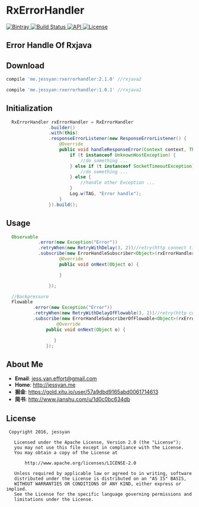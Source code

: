 # RxErrorHandler
[ ![Bintray](https://img.shields.io/badge/bintray-v2.1.0-brightgreen.svg) ](https://bintray.com/jessyancoding/maven/rxerrorhandler/2.1.0/link)
[ ![Build Status](https://travis-ci.org/JessYanCoding/RxErrorHandler.svg?branch=2.x) ](https://travis-ci.org/JessYanCoding/RxErrorHandler)
[ ![API](https://img.shields.io/badge/API-15%2B-blue.svg?style=flat-square) ](https://developer.android.com/about/versions/android-4.0.3.html)
[ ![License](http://img.shields.io/badge/License-Apache%202.0-blue.svg?style=flat-square) ](http://www.apache.org/licenses/LICENSE-2.0)

## Error Handle Of Rxjava

## Download

``` gradle
compile 'me.jessyan:rxerrorhandler:2.1.0' //rxjava2

compile 'me.jessyan:rxerrorhandler:1.0.1' //rxjava1
```

## Initialization

``` java
  RxErrorHandler rxErrorHandler = RxErrorHandler 
                .builder()
                .with(this)
                .responseErrorListener(new ResponseErrorListener() {
                    @Override
                    public void handleResponseError(Context context, Throwable t) {
                        if (t instanceof UnknownHostException) {
                            //do something ...
                        } else if (t instanceof SocketTimeoutException) {
                            //do something ...
                        } else {
                            //handle other Exception ...
                        }
                        Log.w(TAG, "Error handle");
                    }
                }).build();
```

## Usage

``` java
  Observable
            .error(new Exception("Error"))
            .retryWhen(new RetryWithDelay(3, 2))//retry(http connect timeout) 
            .subscribe(new ErrorHandleSubscriber<Object>(rxErrorHandler) {
                    @Override
                    public void onNext(Object o) {

                    }

                });

  //Backpressure
  Flowable
          .error(new Exception("Error"))
          .retryWhen(new RetryWithDelayOfFlowable(3, 2))//retry(http connect timeout)
          .subscribe(new ErrorHandleSubscriberOfFlowable<Object>(rxErrorHandler) {
                   @Override
               public void onNext(Object o) {

                  }
               });
```


## About Me
* **Email**: <jess.yan.effort@gmail.com>  
* **Home**: <http://jessyan.me>
* **掘金**: <https://gold.xitu.io/user/57a9dbd9165abd0061714613>
* **简书**: <http://www.jianshu.com/u/1d0c0bc634db>  

## License   
```  
 Copyright 2016, jessyan               
  
   Licensed under the Apache License, Version 2.0 (the "License");
   you may not use this file except in compliance with the License.
   You may obtain a copy of the License at   

       http://www.apache.org/licenses/LICENSE-2.0  

   Unless required by applicable law or agreed to in writing, software
   distributed under the License is distributed on an "AS IS" BASIS,
   WITHOUT WARRANTIES OR CONDITIONS OF ANY KIND, either express or implied.
   See the License for the specific language governing permissions and
   limitations under the License. 
```
